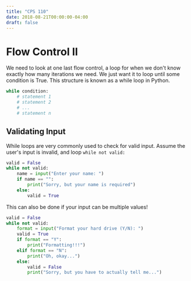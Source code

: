 ```yaml
---
title: "CPS 110"
date: 2018-08-21T00:00:00-04:00
draft: false
---
```


# Flow Control II

We need to look at one last flow control, a loop for when we don't know exactly how many iterations we need.  We just want it to loop until some condition is True.  This structure is known as a while loop in Python.

```py
while condition:
    # statement 1
    # statement 2
    # ...
    # statement n
```

## Validating Input

While loops are very commonly used to check for valid input.  Assume the user's input is invalid, and loop `while not valid:`

```py
valid = False
while not valid:
    name = input("Enter your name: ")
    if name == "":
        print("Sorry, but your name is required")
    else:
        valid = True
```

This can also be done if your input can be multiple values!

```py
valid = False
while not valid:
    format = input("Format your hard drive (Y/N): ")
    valid = True
    if format == "Y":
        print("Formatting!!!")
    elif format == "N":
        print("Oh, okay...")
    else:
        valid = False
        print("Sorry, but you have to actually tell me...")
```